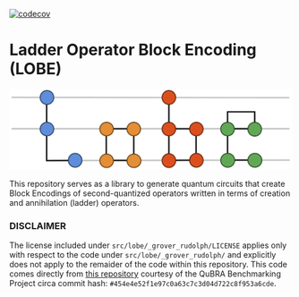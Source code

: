 [![codecov](https://codecov.io/gh/simonwa7/LOBE/graph/badge.svg?token=McN4Rsucu6)](https://codecov.io/gh/simonwa7/LOBE)

# Ladder Operator Block Encoding (LOBE)

![image](LOBE-logo.png)

This repository serves as a library to generate quantum circuits that create Block Encodings of second-quantized operators written in terms of creation and annihilation (ladder) operators.

### DISCLAIMER

The license included under `src/lobe/_grover_rudolph/LICENSE` applies only with respect to the code under `src/lobe/_grover_rudolph/` and explicitly does not apply to the remaider of the code within this repository. This code comes directly from [this repository](https://github.com/qubrabench/grover-rudolph) courtesy of the QuBRA Benchmarking Project circa commit hash: `#454e4e52f1e97c0a63c7c3d04d722c8f953a6cde`. 